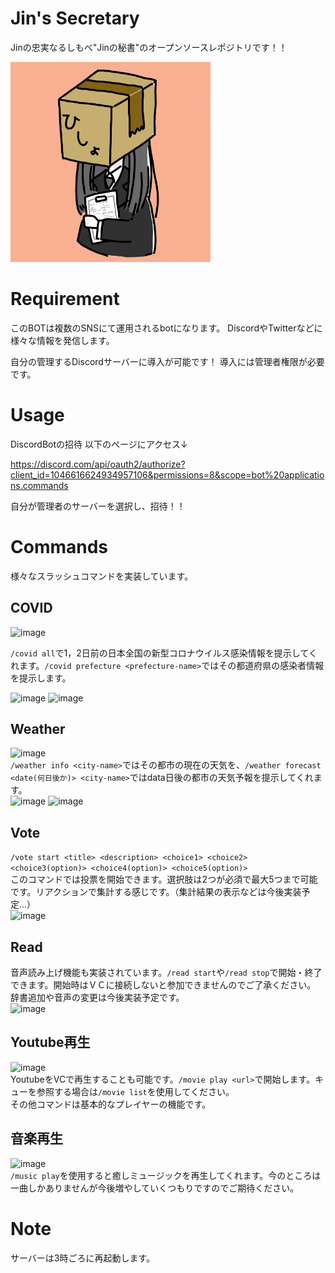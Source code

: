 # Jin's Secretary
 
Jinの忠実なるしもべ"Jinの秘書"のオープンソースレポジトリです！！
<div>
 <img src="img/Secretary-Icon.png" width="320px">
</div>

# Requirement

このBOTは複数のSNSにて運用されるbotになります。
DiscordやTwitterなどに様々な情報を発信します。

自分の管理するDiscordサーバーに導入が可能です！
導入には管理者権限が必要です。
 
# Usage

DiscordBotの招待
以下のページにアクセス↓

https://discord.com/api/oauth2/authorize?client_id=1046616624934957106&permissions=8&scope=bot%20applications.commands

自分が管理者のサーバーを選択し、招待！！

# Commands

様々なスラッシュコマンドを実装しています。

## COVID

![image](https://user-images.githubusercontent.com/58265068/205469111-fbc1c9a5-16dd-4a8a-b89d-a37943ee6909.png)  
  
`/covid all`で1，2日前の日本全国の新型コロナウイルス感染情報を提示してくれます。`/covid prefecture <prefecture-name>`ではその都道府県の感染者情報を提示します。  
  
![image](https://user-images.githubusercontent.com/58265068/205469067-c3695637-781c-4554-8685-af98f7bcfa0c.png)
![image](https://user-images.githubusercontent.com/58265068/205469024-43df54bc-4527-415b-9bea-cee59b19d2f0.png)  

## Weather

![image](https://user-images.githubusercontent.com/58265068/205469119-1e829956-ed1e-40ad-aef7-63bf8e70dbb3.png)  
`/weather info <city-name>`ではその都市の現在の天気を、`/weather forecast <date(何日後か)> <city-name>`ではdata日後の都市の天気予報を提示してくれます。  
![image](https://user-images.githubusercontent.com/58265068/205469297-f4d6790b-918f-486c-94e2-9ec1e848164e.png)
![image](https://user-images.githubusercontent.com/58265068/205469304-1fc886d7-6f5d-4542-94d1-7ed97f277e58.png)

## Vote
 
`/vote start <title> <description> <choice1> <choice2> <choice3(option)> <choice4(option)> <choice5(option)>`  
このコマンドでは投票を開始できます。選択肢は2つが必須で最大5つまで可能です。リアクションで集計する感じです。（集計結果の表示などは今後実装予定...）  
![image](https://user-images.githubusercontent.com/58265068/205469435-a43ecaa8-6408-4a87-941f-c85cc0ec2ab8.png)

## Read

音声読み上げ機能も実装されています。`/read start`や`/read stop`で開始・終了できます。開始時はＶＣに接続しないと参加できませんのでご了承ください。
辞書追加や音声の変更は今後実装予定です。  
![image](https://user-images.githubusercontent.com/58265068/205469481-d7b61291-cd18-4b65-abed-858d2478bfc0.png)  

## Youtube再生

![image](https://user-images.githubusercontent.com/58265068/205469492-1d0afa51-ce90-41f9-969c-081cc9a02d7b.png)  
YoutubeをVCで再生することも可能です。`/movie play <url>`で開始します。キューを参照する場合は`/movie list`を使用してください。  
その他コマンドは基本的なプレイヤーの機能です。

## 音楽再生
![image](https://user-images.githubusercontent.com/58265068/205469545-aab07118-c7ec-4439-9609-864b915b26f1.png)  
`/music play`を使用すると癒しミュージックを再生してくれます。今のところは一曲しかありませんが今後増やしていくつもりですのでご期待ください。
 
# Note
 
サーバーは3時ごろに再起動します。

